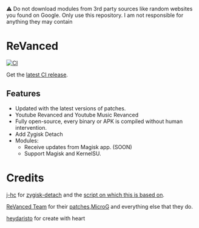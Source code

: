 ⚠️ Do not download modules from 3rd party sources like random websites you found on Google. Only use this repository. I am not responsible for anything they may contain

# ReVanced

[![CI](https://github.com/NoName-exe/revanced/actions/workflows/ci.yml/badge.svg?event=schedule)](https://github.com/NoName-exe/revanced/actions/workflows/ci.yml)

Get the [latest CI release](https://github.com/NoName-exe/revanced/releases/latest).

## Features
* Updated with the latest versions of patches.
* Youtube Revanced and Youtube Music Revanced
* Fully open-source, every binary or APK is compiled without human intervention.
* Add Zygisk Detach
* Modules:
  * Receive updates from Magisk app. (SOON)
  * Support Magisk and KernelSU.

# Credits
[j-hc](https://github.com/j-hc) for [zygisk-detach](https://github.com/j-hc/zygisk-detach) and the [script on which this is based on](https://github.com/j-hc/revanced-magisk-module).

[ReVanced Team](https://github.com/revanced) for their [patches](https://github.com/revanced/revanced-patches),[MicroG](https://github.com/ReVanced/GmsCore/releases)  and everything else that they do.

[heydaristo](https://github.com/heydaristo) for create with heart
